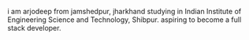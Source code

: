 i am arjodeep from jamshedpur, jharkhand studying in Indian Institute of Engineering Science and Technology, Shibpur.
aspiring to become a full stack developer.

